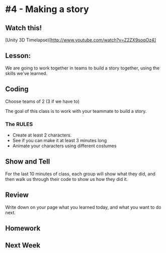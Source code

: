 # #4 - Making a story

## Watch this!
[Unity 3D Timelapse)[http://www.youtube.com/watch?v=Z2ZX9soqOz4]

## Lesson: 
We are going to work together in teams to build a story together, using the skills we've learned.

## Coding
Choose teams of 2 (3 if we have to)

The goal of this class is to work with your teammate to build a story.

### The RULES
* Create at least 2 characters.
* See if you can make it at least 3 minutes long
* Animate your characters using different costumes

## Show and Tell
For the last 10 minutes of class, each group will show what they did, and then walk us through their code to show us how they did it.

## Review 
Write down on your page what you learned today, and what you want to do next.

## Homework

## Next Week


